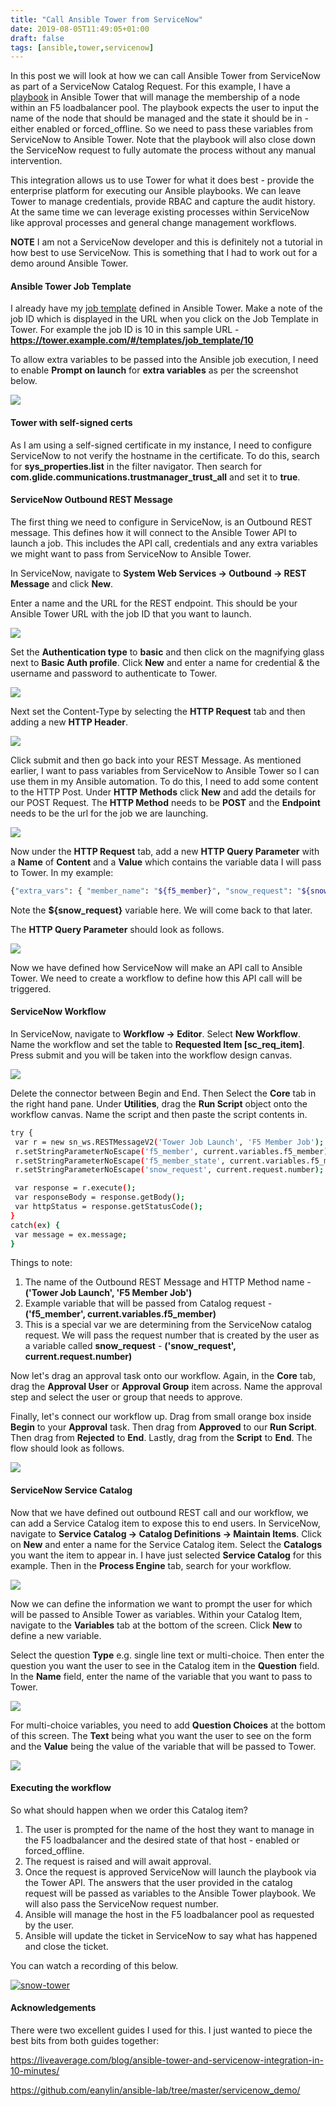 ```yaml
---
title: "Call Ansible Tower from ServiceNow"
date: 2019-08-05T11:49:05+01:00
draft: false
tags: [ansible,tower,servicenow]
---
```


In this post we will look at how we can call Ansible Tower from ServiceNow as part of a ServiceNow Catalog Request. For this example, I have a [playbook](https://github.com/pharriso/ansible_network_demo/blob/master/bigip_pool_member_snow.yml) in Ansible Tower that will manage the membership of a node within an F5 loadbalancer pool. The playbook expects the user to input the name of the node that should be managed and the state it should be in - either enabled or forced_offline. So we need to pass these variables from ServiceNow to Ansible Tower. Note that the playbook will also close down the ServiceNow request to fully automate the process without any manual intervention.

This integration allows us to use Tower for what it does best - provide the enterprise platform for executing our Ansible playbooks. We can leave Tower to manage credentials, provide RBAC and capture the audit history. At the same time we can leverage existing processes within ServiceNow like approval processes and general change management workflows.

**NOTE** I am not a ServiceNow developer and this is definitely not a tutorial in how best to use ServiceNow. This is something that I had to work out for a demo around Ansible Tower.

#### Ansible Tower Job Template

I already have my [job template](https://docs.ansible.com/ansible-tower/latest/html/userguide/job_templates.html) defined in Ansible Tower. Make a note of the job ID which is displayed in the URL when you click on the Job Template in Tower. For example the job ID is 10 in this sample URL - **https://tower.example.com/#/templates/job_template/10**

To allow extra variables to be passed into the Ansible job execution, I need to enable **Prompt on launch** for **extra variables** as per the screenshot below. 

![](/images/snow_tower_job_template.png)

#### Tower with self-signed certs

As I am using a self-signed certificate in my instance, I need to configure ServiceNow to not verify the hostname in the certificate. To do this, search for **sys_properties.list** in the filter navigator. Then search for **com.glide.communications.trustmanager_trust_all** and set it to **true**.

#### ServiceNow Outbound REST Message

The first thing we need to configure in ServiceNow, is an Outbound REST message. This defines how it will connect to the Ansible Tower API to launch a job. This includes the API call, credentials and any extra variables we might want to pass from ServiceNow to Ansible Tower.  

In ServiceNow, navigate to **System Web Services -> Outbound -> REST Message** and click **New**.

Enter a name and the URL for the REST endpoint. This should be your Ansible Tower URL with the job ID that you want to launch.

![](/images/snow_rest_name.png)

Set the **Authentication type** to **basic** and then click on the magnifying glass next to **Basic Auth profile**. Click **New** and enter a name for credential & the username and password to authenticate to Tower.

![](/images/snow_cred.png)

Next set the Content-Type by selecting the **HTTP Request** tab and then adding a new **HTTP Header**.

![](/images/snow_endpoint_http_request.png)

Click submit and then go back into your REST Message. As mentioned earlier, I want to pass variables from ServiceNow to Ansible Tower so I can use them in my Ansible automation. To do this, I need to add some content to the HTTP Post. Under **HTTP Methods** click **New** and add the details for our POST Request.  The **HTTP Method** needs to be **POST** and the **Endpoint** needs to be the url for the job we are launching.

![](/images/snow_post.png)

Now under the **HTTP Request** tab, add a new **HTTP Query Parameter** with a **Name** of **Content** and a **Value** which contains the variable data I will pass to Tower. In my example:

```bash
{"extra_vars": { "member_name": "${f5_member}", "snow_request": "${snow_request}", "member_state": "${f5_member_state}" } }
```

Note the **${snow_request}** variable here. We will come back to that later.

The **HTTP Query Parameter** should look as follows.

![](/images/snow_extra_vars.png)

Now we have defined how ServiceNow will make an API call to Ansible Tower. We need to create a workflow to define how this API call will be triggered.

#### ServiceNow Workflow

In ServiceNow, navigate to **Workflow -> Editor**. Select **New Workflow**. Name the workflow and set the table to **Requested Item [sc_req_item]**. Press submit and you will be taken into the workflow design canvas.

![](/images/snow_workflow_name.png)

Delete the connector between Begin and End. Then Select the **Core** tab in the right hand pane. Under **Utilities**, drag the **Run Script** object onto the workflow canvas. Name the script and then paste the script contents in.

```bash
try { 
 var r = new sn_ws.RESTMessageV2('Tower Job Launch', 'F5 Member Job');
 r.setStringParameterNoEscape('f5_member', current.variables.f5_member);
 r.setStringParameterNoEscape('f5_member_state', current.variables.f5_member_state);
 r.setStringParameterNoEscape('snow_request', current.request.number);

 var response = r.execute();
 var responseBody = response.getBody();
 var httpStatus = response.getStatusCode();
}
catch(ex) {
 var message = ex.message;
}
```

Things to note:

1. The name of the Outbound REST Message and HTTP Method name - **('Tower Job Launch', 'F5 Member Job')**
2. Example variable that will be passed from Catalog request - **('f5_member', current.variables.f5_member)**
3. This is a special var we are determining from the ServiceNow catalog request. We will pass the request number that is created by the user as a variable called **snow_request** - **('snow_request', current.request.number)**

Now let's drag an approval task onto our workflow. Again, in the **Core** tab, drag the **Approval User** or **Approval Group** item across. Name the approval step and select the user or group that needs to approve. 

Finally, let's connect our workflow up. Drag from small orange box inside **Begin** to your **Approval** task. Then drag from **Approved** to our **Run Script**. Then drag from **Rejected** to **End**. Lastly, drag from the **Script** to **End**. The flow should look as follows. 

![](/images/snow_workflow_image.png)

#### ServiceNow Service Catalog

Now that we have defined out outbound REST call and our workflow, we can add a Service Catalog item to expose this to end users. In ServiceNow, navigate to **Service Catalog -> Catalog Definitions -> Maintain Items**. Click on **New** and enter a name for the Service Catalog item. Select the **Catalogs** you want the item to appear in. I have just selected **Service Catalog** for this example. Then in the **Process Engine** tab, search for your workflow.

![](/images/snow_service_request_workflow.png)

Now we can define the information we want to prompt the user for which will be passed to Ansible Tower as variables. Within your Catalog Item, navigate to the **Variables** tab at the bottom of the screen. Click **New** to define a new variable.

Select the question **Type** e.g. single line text or multi-choice. Then enter the question you want the user to see in the Catalog item in the **Question** field. In the **Name** field, enter the name of the variable that you want to pass to Tower.

![](/images/snow_sc_var.png)

For multi-choice variables, you need to add **Question Choices** at the bottom of this screen. The **Text** being what you want the user to see on the form and the **Value** being the value of the variable that will be passed to Tower.

![](/images/snow_sc_question_choices.png)

#### Executing the workflow

So what should happen when we order this Catalog item? 

1. The user is prompted for the name of the host they want to manage in the F5 loadbalancer and the desired state of that host - enabled or forced_offline.
2. The request is raised and will await approval.
3. Once the request is approved ServiceNow will launch the playbook via the Tower API. The answers that the user provided in the catalog request will be passed as variables to the Ansible Tower playbook. We will also pass the ServiceNow request number.
4. Ansible will manage the host in the F5 loadbalancer pool as requested by the user.
5. Ansible will update the ticket in ServiceNow to say what has happened and close the ticket.

You can watch a recording of this below.

[![snow-tower](/images/snow-video.png)](http://www.youtube.com/watch?v=BcoffUF9Yhg)

#### Acknowledgements

There were two excellent guides I used for this. I just wanted to piece the best bits from both guides together:

https://liveaverage.com/blog/ansible-tower-and-servicenow-integration-in-10-minutes/

https://github.com/eanylin/ansible-lab/tree/master/servicenow_demo/

